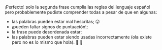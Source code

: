 ¡Perfecto! solo la segunda frase cumplía las reglas del lenguaje español pero probablemente pudiste comprender todas a pesar de que en algunas: 

* las palabras pueden estar mal hescritas; :stuck_out_tongue_winking_eye:
* ¡pueden faltar signos de puntuación!;
* la frase puede desordenada estar;
* las palabras pueden estar siendo usadas incorrectamente (ola existe pero no es lo mismo que hola).  :ocean: :wave:
